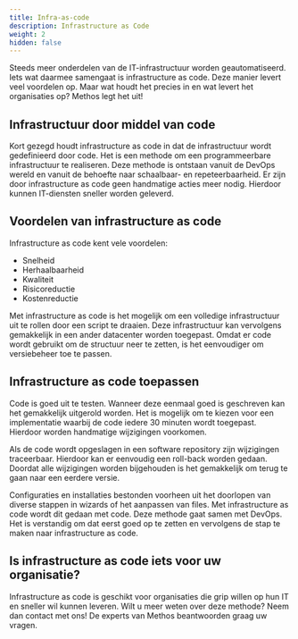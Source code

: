 ```yaml
---
title: Infra-as-code
description: Infrastructure as Code
weight: 2
hidden: false
---
```


Steeds meer onderdelen van de IT-infrastructuur worden geautomatiseerd. Iets wat daarmee samengaat is infrastructure as code. Deze manier levert veel voordelen op. Maar wat houdt het precies in en wat levert het organisaties op? Methos legt het uit!

## Infrastructuur door middel van code
Kort gezegd houdt infrastructure as code in dat de infrastructuur wordt gedefinieerd door code. Het is een methode om een programmeerbare infrastructuur te realiseren. Deze methode is ontstaan vanuit de DevOps wereld en vanuit de behoefte naar schaalbaar- en repeteerbaarheid. Er zijn door infrastructure as code geen handmatige acties meer nodig. Hierdoor kunnen IT-diensten sneller worden geleverd.

## Voordelen van infrastructure as code
Infrastructure as code kent vele voordelen:

* Snelheid
* Herhaalbaarheid
* Kwaliteit
* Risicoreductie
* Kostenreductie

Met infrastructure as code is het mogelijk om een volledige infrastructuur uit te rollen door een script te draaien. Deze infrastructuur kan vervolgens gemakkelijk in een ander datacenter worden toegepast. Omdat er code wordt gebruikt om de structuur neer te zetten, is het eenvoudiger om versiebeheer toe te passen.

## Infrastructure as code toepassen
Code is goed uit te testen. Wanneer deze eenmaal goed is geschreven kan het gemakkelijk uitgerold worden. Het is mogelijk om te kiezen voor een implementatie waarbij de code iedere 30 minuten wordt toegepast. Hierdoor worden handmatige wijzigingen voorkomen.

Als de code wordt opgeslagen in een software repository zijn wijzigingen traceerbaar. Hierdoor kan er eenvoudig een roll-back worden gedaan. Doordat alle wijzigingen worden bijgehouden is het gemakkelijk om terug te gaan naar een eerdere versie.

Configuraties en installaties bestonden voorheen uit het doorlopen van diverse stappen in wizards of het aanpassen van files. Met infrastructure as code wordt dit gedaan met code. Deze methode gaat samen met DevOps. Het is verstandig om dat eerst goed op te zetten en vervolgens de stap te maken naar infrastructure as code.

## Is infrastructure as code iets voor uw organisatie?
Infrastructure as code is geschikt voor organisaties die grip willen op hun IT en sneller wil kunnen leveren. Wilt u meer weten over deze methode? Neem dan contact met ons! De experts van Methos beantwoorden graag uw vragen.